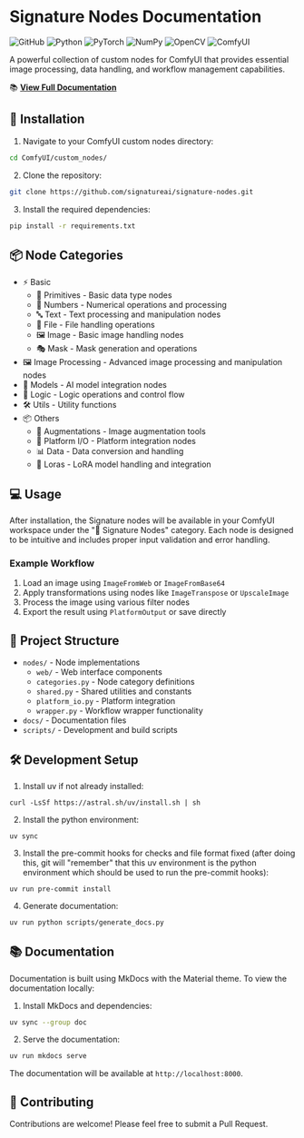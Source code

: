 # Signature Nodes Documentation

![GitHub](https://img.shields.io/github/license/signatureai/signature-nodes)
![Python](https://img.shields.io/badge/python-3.8%2B-blue)
![PyTorch](https://img.shields.io/badge/PyTorch-%23EE4C2C.svg?&logo=PyTorch&logoColor=white)
![NumPy](https://img.shields.io/badge/numpy-%23013243.svg?&logo=numpy&logoColor=white)
![OpenCV](https://img.shields.io/badge/opencv-%23white.svg?&logo=opencv&logoColor=white)
![ComfyUI](https://img.shields.io/badge/ComfyUI-compatible-green)

A powerful collection of custom nodes for ComfyUI that provides essential image
processing, data handling, and workflow management capabilities.

📚 **[View Full Documentation](https://signatureai.github.io/signature-nodes/)**

## 🚀 Installation

1. Navigate to your ComfyUI custom nodes directory:

```bash
cd ComfyUI/custom_nodes/
```

2. Clone the repository:

```bash
git clone https://github.com/signatureai/signature-nodes.git
```

3. Install the required dependencies:

```bash
pip install -r requirements.txt
```

## 📦 Node Categories

- ⚡ Basic
  - 🧱 Primitives - Basic data type nodes
  - 🔢 Numbers - Numerical operations and processing
  - 🔤 Text - Text processing and manipulation nodes
  - 📁 File - File handling operations
  - 🖼️ Image - Basic image handling nodes
  - 🎭 Mask - Mask generation and operations
- 🖼️ Image Processing - Advanced image processing and manipulation nodes
- 🤖 Models - AI model integration nodes
- 🧠 Logic - Logic operations and control flow
- 🛠️ Utils - Utility functions
- 📦 Others
  - 🔀 Augmentations - Image augmentation tools
  - 🔌 Platform I/O - Platform integration nodes
  - 📊 Data - Data conversion and handling
  - 🧬 Loras - LoRA model handling and integration

## 💻 Usage

After installation, the Signature nodes will be available in your ComfyUI workspace
under the "🔲 Signature Nodes" category. Each node is designed to be intuitive and
includes proper input validation and error handling.

### Example Workflow

1. Load an image using `ImageFromWeb` or `ImageFromBase64`
2. Apply transformations using nodes like `ImageTranspose` or `UpscaleImage`
3. Process the image using various filter nodes
4. Export the result using `PlatformOutput` or save directly

## 📁 Project Structure

- `nodes/` - Node implementations
  - `web/` - Web interface components
  - `categories.py` - Node category definitions
  - `shared.py` - Shared utilities and constants
  - `platform_io.py` - Platform integration
  - `wrapper.py` - Workflow wrapper functionality
- `docs/` - Documentation files
- `scripts/` - Development and build scripts

## 🛠 Development Setup

1. Install uv if not already installed:

```shell
curl -LsSf https://astral.sh/uv/install.sh | sh
```

2. Install the python environment:

```shell
uv sync
```

3. Install the pre-commit hooks for checks and file format fixed (after doing this, git will "remember" that this uv
   environment is the python environment which should be used to run the pre-commit hooks):

```shell
uv run pre-commit install
```

4. Generate documentation:

```bash
uv run python scripts/generate_docs.py
```

## 📚 Documentation

Documentation is built using MkDocs with the Material theme. To view the documentation
locally:

1. Install MkDocs and dependencies:

```bash
uv sync --group doc
```

2. Serve the documentation:

```bash
uv run mkdocs serve
```

The documentation will be available at `http://localhost:8000`.

## 🤝 Contributing

Contributions are welcome! Please feel free to submit a Pull Request.
